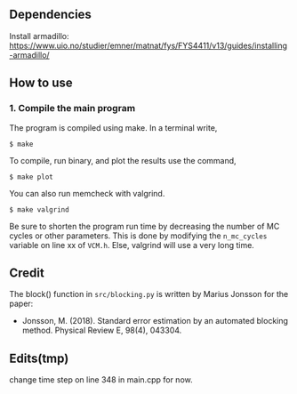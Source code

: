 
## Dependencies

Install armadillo: https://www.uio.no/studier/emner/matnat/fys/FYS4411/v13/guides/installing-armadillo/

## How to use
### 1. Compile the main program
The program is compiled using make. In a terminal write,
```
$ make
```

To compile, run binary, and plot the results use the command,
```
$ make plot
```
You can also run memcheck with valgrind.
```
$ make valgrind
```
Be sure to shorten the program run time by decreasing the number of MC cycles or other parameters. This is done by modifying the `n_mc_cycles` variable on line xx of `VCM.h`. Else, valgrind will use a very long time.

## Credit
The block() function in `src/blocking.py` is written by Marius Jonsson for the paper:

- Jonsson, M. (2018). Standard error estimation by an automated blocking method. Physical Review E, 98(4), 043304.

## Edits(tmp)
change time step on line 348 in main.cpp for now.
